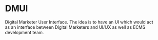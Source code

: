 # DMUI
Digital Marketer User Interface.
The idea is to have an UI which would act as an interface between Digital Marketers and UI/UX as well as ECMS development team.

